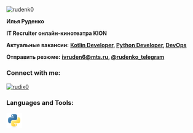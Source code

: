 

<p align="left"> <img src="https://komarev.com/ghpvc/?username=rudenk0&label=Profile%20views&color=0e75b6&style=flat" alt="rudenk0" /> </p>

**Илья Руденко**

**IT Recruiter онлайн-кинотеатра KION**

**Актуальные вакансии:** **[Kotlin Developer](https://yaroslavl.hh.ru/vacancy/87686375), [Python Developer](https://yaroslavl.hh.ru/vacancy/87274315), [DevOps](https://yaroslavl.hh.ru/vacancy/87202468)**

**Отправить резюме:** **ivruden6@mts.ru, [@rudenko_telegram](https://t.me/rudenko_telegram)**

<h3 align="left">Connect with me:</h3>
<p align="left">
<a href="https://linkedin.com/in/rudix0" target="blank"><img align="center" src="https://raw.githubusercontent.com/rahuldkjain/github-profile-readme-generator/master/src/images/icons/Social/linked-in-alt.svg" alt="rudix0" height="30" width="40" /></a>
</p>

<h3 align="left">Languages and Tools:</h3>
<p align="left"> <a href="https://www.python.org" target="_blank" rel="noreferrer"> <img src="https://raw.githubusercontent.com/devicons/devicon/master/icons/python/python-original.svg" alt="python" width="40" height="40"/> </a> </p>
